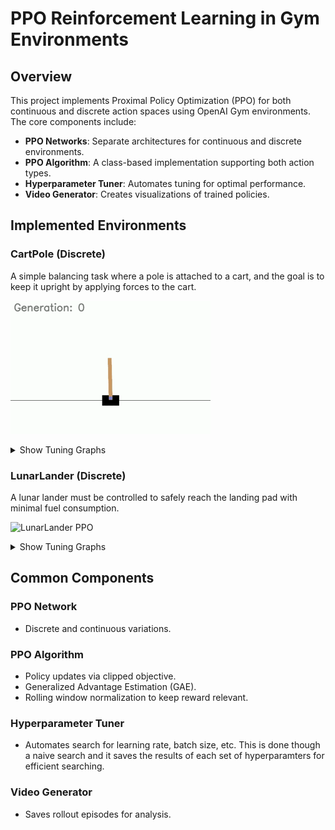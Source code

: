 # PPO Reinforcement Learning in Gym Environments

## Overview
This project implements Proximal Policy Optimization (PPO) for both continuous and discrete action spaces using OpenAI Gym environments. The core components include:
- **PPO Networks**: Separate architectures for continuous and discrete environments.
- **PPO Algorithm**: A class-based implementation supporting both action types.
- **Hyperparameter Tuner**: Automates tuning for optimal performance.
- **Video Generator**: Creates visualizations of trained policies.

## Implemented Environments
### CartPole (Discrete)
A simple balancing task where a pole is attached to a cart, and the goal is to keep it upright by applying forces to the cart.

![CartPole PPO](readme/gifs/evo_video_25_gens_abbc11cc.gif)

<details>
  <summary>Show Tuning Graphs</summary>
  <img src="path_to_cartpole_graph1.png" alt="CartPole Graph 1">
  <img src="path_to_cartpole_graph2.png" alt="CartPole Graph 2">
</details>

### LunarLander (Discrete)
A lunar lander must be controlled to safely reach the landing pad with minimal fuel consumption.

![LunarLander PPO](readme/gifs/evo_video_100_gens_33c7f220.gif)

<details>
  <summary>Show Tuning Graphs</summary>
  <img src="path_to_lunarlander_graph1.png" alt="LunarLander Graph 1">
  <img src="path_to_lunarlander_graph2.png" alt="LunarLander Graph 2">
</details>


## Common Components
### PPO Network
- Discrete and continuous variations.

### PPO Algorithm
- Policy updates via clipped objective.
- Generalized Advantage Estimation (GAE).
- Rolling window normalization to keep reward relevant.

### Hyperparameter Tuner
- Automates search for learning rate, batch size, etc. This is done though a naive search and it saves the results of each set of hyperparamters for efficient searching.

### Video Generator
- Saves rollout episodes for analysis.
